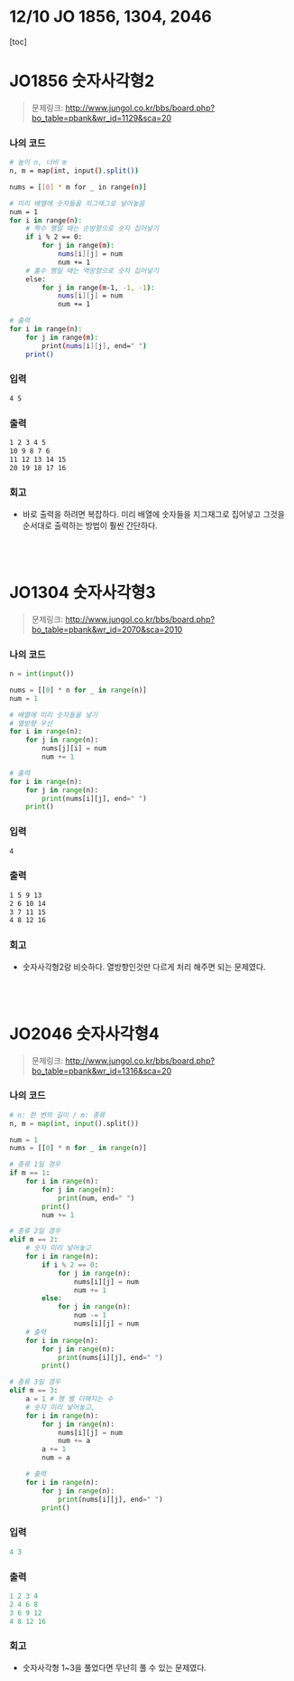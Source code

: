 # 12/10 JO 1856, 1304, 2046

[toc]

# JO1856 숫자사각형2

> 문제링크: http://www.jungol.co.kr/bbs/board.php?bo_table=pbank&wr_id=1129&sca=20

### 나의 코드

```bash
# 높이 n, 너비 m
n, m = map(int, input().split())

nums = [[0] * m for _ in range(n)]

# 미리 배열에 숫자들을 지그재그로 넣어놓음
num = 1
for i in range(n):
    # 짝수 행일 때는 순방향으로 숫자 집어넣기
    if i % 2 == 0:
        for j in range(m):
            nums[i][j] = num
            num += 1
    # 홀수 행일 때는 역방향으로 숫자 집어넣기
    else:
        for j in range(m-1, -1, -1):
            nums[i][j] = num
            num += 1

# 출력
for i in range(n):
    for j in range(m):
        print(nums[i][j], end=" ")
    print()
```

### 입력

```bash
4 5
```

### 출력

```bash
1 2 3 4 5 
10 9 8 7 6 
11 12 13 14 15 
20 19 18 17 16
```

### 회고

- 바로 출력을 하려면 복잡하다. 미리 배열에 숫자들을 지그재그로 집어넣고 그것을 순서대로 출력하는 방법이 훨씬 간단하다.

<br>

<br>

# JO1304 숫자사각형3

> 문제링크: http://www.jungol.co.kr/bbs/board.php?bo_table=pbank&wr_id=2070&sca=2010

### 나의 코드

```python
n = int(input())

nums = [[0] * n for _ in range(n)]
num = 1

# 배열에 미리 숫자들을 넣기
# 열방향 우선
for i in range(n):
    for j in range(n):
        nums[j][i] = num
        num += 1

# 출력
for i in range(n):
    for j in range(n):
        print(nums[i][j], end=" ")
    print()
```

### 입력

```bash
4
```

### 출력

```bash
1 5 9 13 
2 6 10 14 
3 7 11 15 
4 8 12 16
```

### 회고

- 숫자사각형2랑 비슷하다. 열방향인것만 다르게 처리 해주면 되는 문제였다.

<br>

<br>

# JO2046 숫자사각형4

> 문제링크: http://www.jungol.co.kr/bbs/board.php?bo_table=pbank&wr_id=1316&sca=20

### 나의 코드

```python
# n: 한 변의 길이 / m: 종류
n, m = map(int, input().split())

num = 1
nums = [[0] * n for _ in range(n)]

# 종류 1일 경우
if m == 1:
    for i in range(n):
        for j in range(n):
            print(num, end=" ")
        print()
        num += 1

# 종류 2일 경우
elif m == 2:
    # 숫자 미리 넣어놓고
    for i in range(n):
        if i % 2 == 0:
            for j in range(n):
                nums[i][j] = num
                num += 1
        else:
            for j in range(n):
                num -= 1
                nums[i][j] = num
    # 출력
    for i in range(n):
        for j in range(n):
            print(nums[i][j], end=" ")
        print()

# 종류 3일 경우
elif m == 3:
    a = 1 # 행 별 더해지는 수
    # 숫자 미리 넣어놓고,
    for i in range(n):
        for j in range(n):
            nums[i][j] = num
            num += a
        a += 1
        num = a

    # 출력
    for i in range(n):
        for j in range(n):
            print(nums[i][j], end=" ")
        print()
```

### 입력

```python
4 3
```

### 출력

```python
1 2 3 4 
2 4 6 8 
3 6 9 12 
4 8 12 16
```

### 회고

- 숫자사각형 1~3을 풀었다면 무난히 풀 수 있는 문제였다.